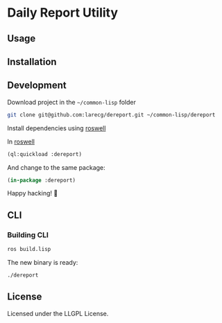 # Daily Report Utility

## Usage

## Installation

## Development

Download project in the `~/common-lisp` folder

```sh
git clone git@github.com:larecg/dereport.git ~/common-lisp/dereport
```

Install dependencies using [roswell](https://roswell.github.io)

In [roswell](https://roswell.github.io)

```lisp
(ql:quickload :dereport)
```

And change to the same package:

```lisp
(in-package :dereport)
```

Happy hacking! :rocket:

## CLI

### Building CLI

```sh
ros build.lisp
```

The new binary is ready:

```sh
./dereport
```

## License

Licensed under the LLGPL License.
